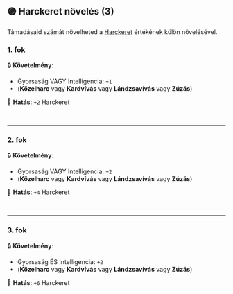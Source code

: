 ## 🟣 Harckeret növelés (3)

Támadásaid számát növelheted a [Harckeret](../063_04_tamadasok_szama_fegyverrel.md#harckeret) értékének külön növelésével.

### 1. fok

🔒 **Követelmény**:
- Gyorsaság VAGY Intelligencia: `+1`
- (**Közelharc** vagy **Kardvívás** vagy **Lándzsavívás** vagy **Zúzás**)

🌟 **Hatás**: `+2` Harckeret

<br />

---
### 2. fok

🔒 **Követelmény**:
- Gyorsaság VAGY Intelligencia: `+2`
- (**Közelharc** vagy **Kardvívás** vagy **Lándzsavívás** vagy **Zúzás**)

🌟 **Hatás**: `+4` Harckeret

<br />

---
### 3. fok

🔒 **Követelmény**:
- Gyorsaság ÉS Intelligencia: `+2`
- (**Közelharc** vagy **Kardvívás** vagy **Lándzsavívás** vagy **Zúzás**)

🌟 **Hatás**: `+6` Harckeret

<br />
